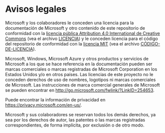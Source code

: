 # <a name="legal-notices"></a>Avisos legales
Microsoft y los colaboradores le conceden una licencia para la documentación de Microsoft y otro contenido de este repositorio de conformidad con la [licencia pública Attribution 4.0 International de Creative Commons](https://creativecommons.org/licenses/by/4.0/legalcode) (vea el archivo [LICENCIA](LICENSE)) y le conceden licencia para el código del repositorio de conformidad con la [licencia MIT](https://opensource.org/licenses/MIT) (vea el archivo [CÓDIGO-DE-LICENCIA](LICENSE-CODE)).

Microsoft, Windows, Microsoft Azure y otros productos y servicios de Microsoft a los que se hace referencia en la documentación pueden ser marcas comerciales o marcas registradas de Microsoft Corporation en los Estados Unidos y/o en otros países.
Las licencias de este proyecto no le conceden derechos de uso de nombres, logotipos ni marcas comerciales de Microsoft.
Las instrucciones de marca comercial generales de Microsoft se pueden encontrar en http://go.microsoft.com/fwlink/?LinkID=254653.

Puede encontrar la información de privacidad en https://privacy.microsoft.com/en-us/.

Microsoft y sus colaboradores se reservan todos los demás derechos, ya sea por los derechos de autor, las patentes o las marcas registradas correspondientes, de forma implícita, por exclusión o de otro modo.